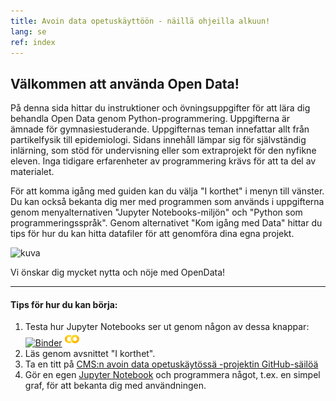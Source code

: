 ```yaml
---
title: Avoin data opetuskäyttöön - näillä ohjeilla alkuun!
lang: se
ref: index
---
```


## Välkommen att använda Open Data!

På denna sida hittar du instruktioner och övningsuppgifter för att lära dig behandla Open Data genom Python-programmering. Uppgifterna är ämnade för gymnasiestuderande. Uppgifternas teman innefattar allt från partikelfysik till epidemiologi. Sidans innehåll lämpar sig för självständig inlärning, som stöd för undervisning eller som extraprojekt för den nyfikne eleven. Inga tidigare erfarenheter av programmering krävs för att ta del av materialet.

För att komma igång med guiden kan du välja "I korthet" i menyn till vänster. Du kan också bekanta dig mer med programmen som används i uppgifterna genom menyalternativen "Jupyter Notebooks-miljön" och "Python som programmeringsspråk". Genom alternativet "Kom igång med Data" hittar du tips för hur du kan hitta datafiler för att genomföra dina egna projekt.


![kuva](../higgsOD.png)

Vi önskar dig mycket nytta och nöje med OpenData!

__________

#### Tips för hur du kan börja:

1. Testa hur Jupyter Notebooks ser ut genom någon av dessa knappar: [![Binder](https://mybinder.org/badge.svg)](https://mybinder.org/v2/gh/cms-opendata-education/cms-jupyter-materials-finnish/master?filepath=TyokalutTutuiksi%2FTervetuloa-Jupyter-Notebookien-pariin!.ipynb) [![Colaboratory](https://github.com/cms-opendata-education/cms-jupyter-materials-finnish/blob/master/Kuvat/colab_icon.png?raw=true)](https://colab.research.google.com/github/cms-opendata-education/cms-jupyter-materials-finnish/blob/master/TyokalutTutuiksi/Tervetuloa-Jupyter-Notebookien-pariin!.ipynb)
2. Läs genom avsnittet "I korthet".
3. Ta en titt på [CMS:n avoin data opetuskäytössä -projektin GitHub-säilöä](https://github.com/cms-opendata-education/cms-jupyter-materials-finnish)
4. Gör en egen [Jupyter Notebook](https://ipython.org/notebook.html) och programmera något, t.ex. en simpel graf, för att bekanta dig med användningen.
